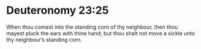 # Deuteronomy 23:25

When thou comest into the standing corn of thy neighbour, then thou mayest pluck the ears with thine hand; but thou shalt not move a sickle unto thy neighbour’s standing corn.